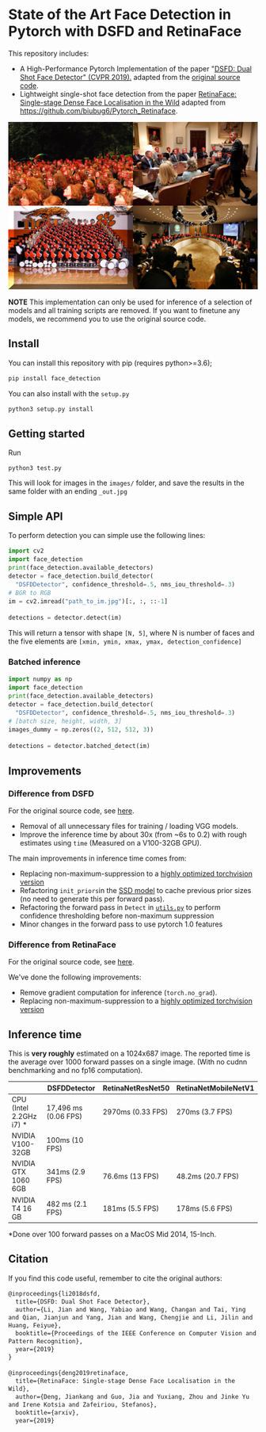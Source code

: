 # State of the Art Face Detection in Pytorch with DSFD and RetinaFace

This repository includes:
- A High-Performance Pytorch Implementation of the paper "[DSFD: Dual Shot Face Detector" (CVPR 2019).](http://openaccess.thecvf.com/content_CVPR_2019/papers/Li_DSFD_Dual_Shot_Face_Detector_CVPR_2019_paper.pdf) adapted from the [original source code](https://github.com/TencentYoutuResearch/FaceDetection-DSFD).
- Lightweight single-shot face detection from the paper [RetinaFace: Single-stage Dense Face Localisation in the Wild](https://arxiv.org/abs/1905.00641) adapted from https://github.com/biubug6/Pytorch_Retinaface.

![](example_det.jpg)

**NOTE** This implementation can only be used for inference of a selection of models and all training scripts are removed. If you want to finetune any models, we recommend you to use the original source code.

## Install

You can install this repository with pip (requires python>=3.6);

```bash
pip install face_detection
```

You can also install with the `setup.py`

```bash
python3 setup.py install
```

## Getting started
Run
```
python3 test.py
```
This will look for images in the `images/` folder, and save the results in the same folder with an ending `_out.jpg`

## Simple API
To perform detection you can simple use the following lines:

```python
import cv2
import face_detection
print(face_detection.available_detectors)
detector = face_detection.build_detector(
  "DSFDDetector", confidence_threshold=.5, nms_iou_threshold=.3)
# BGR to RGB
im = cv2.imread("path_to_im.jpg")[:, :, ::-1]

detections = detector.detect(im)
```

This will return a tensor with shape `[N, 5]`, where N is number of faces and the five elements are `[xmin, ymin, xmax, ymax, detection_confidence]`

### Batched inference

```python
import numpy as np
import face_detection
print(face_detection.available_detectors)
detector = face_detection.build_detector(
  "DSFDDetector", confidence_threshold=.5, nms_iou_threshold=.3)
# [batch size, height, width, 3]
images_dummy = np.zeros((2, 512, 512, 3))

detections = detector.batched_detect(im)
```


## Improvements

### Difference from DSFD
For the original source code, see [here](https://github.com/TencentYoutuResearch/FaceDetection-DSFD).
- Removal of all unnecessary files for training / loading VGG models. 
- Improve the inference time by about 30x (from ~6s to 0.2) with rough estimates using `time` (Measured on a V100-32GB GPU).

The main improvements in inference time comes from:

- Replacing non-maximum-suppression to a [highly optimized torchvision version](https://github.com/pytorch/vision/blob/19315e313511fead3597e23075552255d07fcb2a/torchvision/ops/boxes.py#L5)
- Refactoring `init_priors`in the [SSD model](dsfd/face_ssd.py) to cache previous prior sizes (no need to generate this per forward pass).
- Refactoring the forward pass in `Detect` in [`utils.py`](dsfd/utils.py) to perform confidence thresholding before non-maximum suppression
- Minor changes in the forward pass to use pytorch 1.0 features 

### Difference from RetinaFace
For the original source code, see [here](https://github.com/biubug6/Pytorch_Retinaface).

We've done the following improvements:
- Remove gradient computation for inference (`torch.no_grad`).
- Replacing non-maximum-suppression to a [highly optimized torchvision version](https://github.com/pytorch/vision/blob/19315e313511fead3597e23075552255d07fcb2a/torchvision/ops/boxes.py#L5)

## Inference time

This is **very roughly** estimated on a 1024x687 image. The reported time is the average over 1000 forward passes on a single image. (With no cudnn benchmarking and no fp16 computation).


| | DSFDDetector | RetinaNetResNet50 | RetinaNetMobileNetV1 |
| -|-|-|-|
| CPU (Intel 2.2GHz i7) *| 17,496 ms (0.06 FPS) | 2970ms (0.33 FPS) | 270ms (3.7 FPS) | 
| NVIDIA V100-32GB | 100ms (10 FPS) | | |
| NVIDIA GTX 1060 6GB | 341ms (2.9 FPS) | 76.6ms (13 FPS) | 48.2ms (20.7 FPS) | 
| NVIDIA T4 16 GB | 482 ms (2.1 FPS) | 181ms (5.5 FPS) | 178ms (5.6 FPS) |

*Done over 100 forward passes on a MacOS Mid 2014, 15-Inch.





## Citation
If you find this code useful, remember to cite the original authors:
```
@inproceedings{li2018dsfd,
  title={DSFD: Dual Shot Face Detector},
  author={Li, Jian and Wang, Yabiao and Wang, Changan and Tai, Ying and Qian, Jianjun and Yang, Jian and Wang, Chengjie and Li, Jilin and Huang, Feiyue},
  booktitle={Proceedings of the IEEE Conference on Computer Vision and Pattern Recognition},
  year={2019}
}

@inproceedings{deng2019retinaface,
  title={RetinaFace: Single-stage Dense Face Localisation in the Wild},
  author={Deng, Jiankang and Guo, Jia and Yuxiang, Zhou and Jinke Yu and Irene Kotsia and Zafeiriou, Stefanos},
  booktitle={arxiv},
  year={2019}

```
